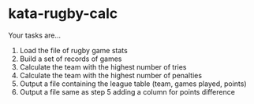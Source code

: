 # kata-rugby-calc

Your tasks are...

1. Load the file of rugby game stats
2. Build a set of records of games
3. Calculate the team with the highest number of tries
4. Calculate the team with the highest number of penalties
5. Output a file containing the league table (team, games played, points)
6. Output a file same as step 5 adding a column for points difference